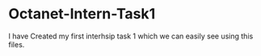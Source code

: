 # Octanet-Intern-Task1
I have Created my first interhsip task 1 which we can easily see using this files.
